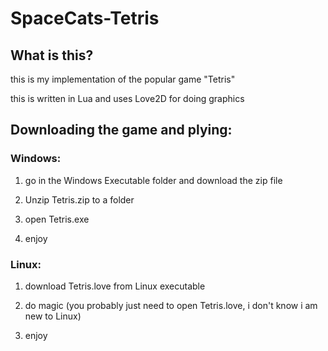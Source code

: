 # SpaceCats-Tetris

## What is this?
this is my implementation of the popular game "Tetris"

this is written in Lua and uses Love2D for doing graphics

## Downloading the game and plying:

### Windows:
1. go in the Windows Executable folder and download the zip file

2. Unzip Tetris.zip to a folder

3. open Tetris.exe

4. enjoy

### Linux:
1. download Tetris.love from Linux executable

2. do magic (you probably just need to open Tetris.love, i don't know i am new to Linux)

3. enjoy
